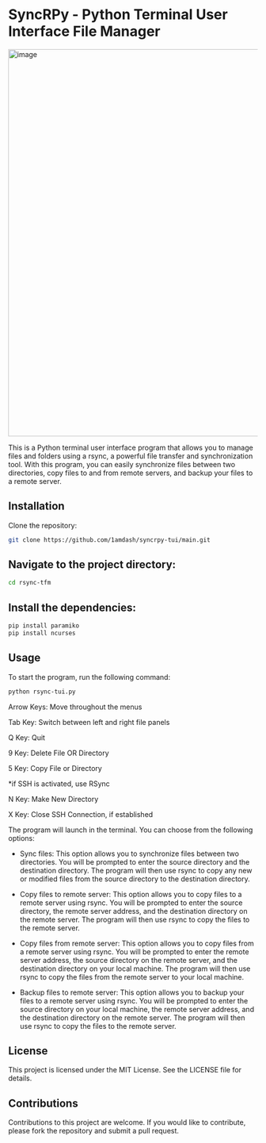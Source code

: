 # SyncRPy - Python Terminal User Interface File Manager

<img width="781" alt="image" src="https://user-images.githubusercontent.com/79387780/233873063-b02125ba-24a1-4853-8a00-86e798bf4d64.png">

This is a Python terminal user interface program that allows you to manage files and folders using a rsync, a powerful file transfer and synchronization tool. With this program, you can easily synchronize files between two directories, copy files to and from remote servers, and backup your files to a remote server.

## Installation

Clone the repository:
```bash
git clone https://github.com/1amdash/syncrpy-tui/main.git
```

## Navigate to the project directory:

```bash
cd rsync-tfm
```

## Install the dependencies:

```bash
pip install paramiko
pip install ncurses
```

## Usage

To start the program, run the following command:

```bash
python rsync-tui.py
```

Arrow Keys: Move throughout the menus

Tab Key: Switch between left and right file panels

Q Key: Quit

9 Key: Delete File OR Directory

5 Key: Copy File or Directory

*if SSH is activated, use RSync

N Key: Make New Directory

X Key: Close SSH Connection, if established

The program will launch in the terminal. You can choose from the following options:

- Sync files: This option allows you to synchronize files between two directories. You will be prompted to enter the source directory and the destination directory. The program will then use rsync to copy any new or modified files from the source directory to the destination directory.

- Copy files to remote server: This option allows you to copy files to a remote server using rsync. You will be prompted to enter the source directory, the remote server address, and the destination directory on the remote server. The program will then use rsync to copy the files to the remote server.

- Copy files from remote server: This option allows you to copy files from a remote server using rsync. You will be prompted to enter the remote server address, the source directory on the remote server, and the destination directory on your local machine. The program will then use rsync to copy the files from the remote server to your local machine.

- Backup files to remote server: This option allows you to backup your files to a remote server using rsync. You will be prompted to enter the source directory on your local machine, the remote server address, and the destination directory on the remote server. The program will then use rsync to copy the files to the remote server.

## License

This project is licensed under the MIT License. See the LICENSE file for details.

## Contributions

Contributions to this project are welcome. If you would like to contribute, please fork the repository and submit a pull request.
